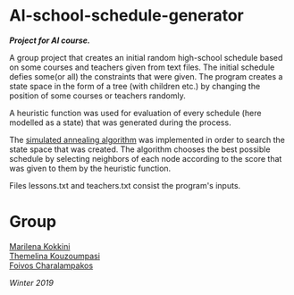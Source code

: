 # AI-school-schedule-generator

***Project for AI course.***

A group project that creates an initial random high-school schedule based on some courses and teachers given from text files. The initial schedule defies some(or all) the constraints that were given. The program creates a state space in the form of a tree (with children etc.) by changing the position of some courses or teachers randomly.

A heuristic function was used for evaluation of every schedule (here modelled as a state) that was generated during the process. 

The [simulated annealing algorithm](https://en.wikipedia.org/wiki/Simulated_annealing) was implemented in order to search the state space that was created. The algorithm chooses the best possible schedule by selecting neighbors of each node according to the score that was given to them by the heuristic function.

Files lessons.txt and teachers.txt consist the program's inputs.

# Group  
[Marilena Kokkini](https://github.com/MarilenaKokkini)  
[Themelina Kouzoumpasi](https://github.com/themelinaKz)  
[Foivos Charalampakos](https://github.com/wolfie00)  

_Winter 2019_
